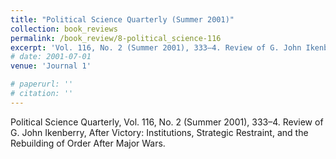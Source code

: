 ```yaml
---
title: "Political Science Quarterly (Summer 2001)"
collection: book_reviews
permalink: /book_review/8-political_science-116
excerpt: 'Vol. 116, No. 2 (Summer 2001), 333–4. Review of G. John Ikenberry, After Victory: Institutions, Strategic Restraint, and the Rebuilding of Order After Major Wars.'
# date: 2001-07-01
venue: 'Journal 1'

# paperurl: '' 
# citation: ''
---
```

Political Science Quarterly, Vol. 116, No. 2 (Summer 2001), 333–4. Review of G. John Ikenberry, After Victory: Institutions, Strategic Restraint, and the Rebuilding of Order After Major Wars. 

<!-- [Read paper here](http://www.foreignaffairs.com/articles/141036/peter-liberman-and-julie-a-george/will-conquest-pdf) -->

<!-- Recommended citation: Your Name, You. (2009). "Paper Title Number 1." <i>Journal 1</i>. 1(1). -->